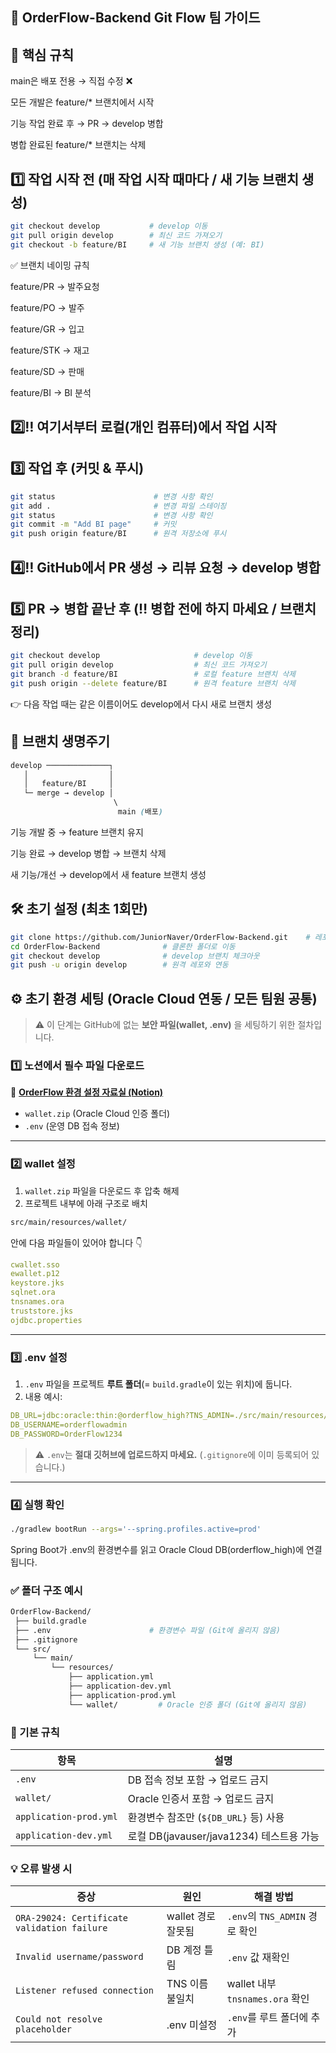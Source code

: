 ## 🚀 OrderFlow-Backend Git Flow 팀 가이드

## 🔑 핵심 규칙
main은 배포 전용 → 직접 수정 ❌

모든 개발은 feature/* 브랜치에서 시작

기능 작업 완료 후 → PR → develop 병합

병합 완료된 feature/* 브랜치는 삭제

## 1️⃣ 작업 시작 전 (매 작업 시작 때마다 / 새 기능 브랜치 생성)
```bash
git checkout develop           # develop 이동
git pull origin develop        # 최신 코드 가져오기
git checkout -b feature/BI     # 새 기능 브랜치 생성 (예: BI)
```
✅ 브랜치 네이밍 규칙

feature/PR → 발주요청

feature/PO → 발주

feature/GR → 입고

feature/STK → 재고

feature/SD → 판매

feature/BI → BI 분석

## 2️⃣‼ 여기서부터 로컬(개인 컴퓨터)에서 작업 시작

## 3️⃣ 작업 후 (커밋 & 푸시)
```bash
git status                      # 변경 사항 확인
git add .                       # 변경 파일 스테이징
git status                      # 변경 사항 확인
git commit -m "Add BI page"     # 커밋
git push origin feature/BI      # 원격 저장소에 푸시
```

## 4️⃣‼ GitHub에서 PR 생성 → 리뷰 요청 → develop 병합

## 5️⃣ PR -> 병합 끝난 후 (‼ 병합 전에 하지 마세요 / 브랜치 정리)
```bash
git checkout develop                     # develop 이동
git pull origin develop                  # 최신 코드 가져오기
git branch -d feature/BI                 # 로컬 feature 브랜치 삭제
git push origin --delete feature/BI      # 원격 feature 브랜치 삭제
```
👉 다음 작업 때는 같은 이름이어도 develop에서 다시 새로 브랜치 생성

## 📌 브랜치 생명주기
```css
develop ──────────────┐
   │                  │
   │   feature/BI     │
   └─ merge → develop │
                       \
                        main (배포)
```
기능 개발 중 → feature 브랜치 유지

기능 완료 → develop 병합 → 브랜치 삭제

새 기능/개선 → develop에서 새 feature 브랜치 생성

## 🛠 초기 설정 (최초 1회만)
```bash
git clone https://github.com/JuniorNaver/OrderFlow-Backend.git    # 레포 클론
cd OrderFlow-Backend              # 클론한 폴더로 이동
git checkout develop              # develop 브랜치 체크아웃
git push -u origin develop        # 원격 레포와 연동
```

## ⚙️ 초기 환경 세팅 (Oracle Cloud 연동 / 모든 팀원 공통)

> ⚠️ 이 단계는 GitHub에 없는 **보안 파일(wallet, .env)** 을 세팅하기 위한 절차입니다.

### 1️⃣ 노션에서 필수 파일 다운로드

📎 **[OrderFlow 환경 설정 자료실 (Notion)](https://www.notion.so/...)**

- `wallet.zip` (Oracle Cloud 인증 폴더)
- `.env` (운영 DB 접속 정보)

---

### 2️⃣ wallet 설정

1. `wallet.zip` 파일을 다운로드 후 압축 해제  
2. 프로젝트 내부에 아래 구조로 배치
```bash
src/main/resources/wallet/
```
안에 다음 파일들이 있어야 합니다 👇
```yaml
cwallet.sso
ewallet.p12
keystore.jks
sqlnet.ora
tnsnames.ora
truststore.jks
ojdbc.properties
```

---

### 3️⃣ .env 설정

1. `.env` 파일을 프로젝트 **루트 폴더**(= `build.gradle`이 있는 위치)에 둡니다.
2. 내용 예시:
```yaml
DB_URL=jdbc:oracle:thin:@orderflow_high?TNS_ADMIN=./src/main/resources/wallet
DB_USERNAME=orderflowadmin
DB_PASSWORD=OrderFlow1234
```

> ⚠️ `.env`는 **절대 깃허브에 업로드하지 마세요.**
> (`.gitignore`에 이미 등록되어 있습니다.)

---

### 4️⃣ 실행 확인

```bash
./gradlew bootRun --args='--spring.profiles.active=prod'
```
Spring Boot가 .env의 환경변수를 읽고 Oracle Cloud DB(orderflow_high)에 연결됩니다.

### ✅ 폴더 구조 예시
```bash
OrderFlow-Backend/
 ├── build.gradle
 ├── .env                      # 환경변수 파일 (Git에 올리지 않음)
 ├── .gitignore
 └── src/
     └── main/
         └── resources/
             ├── application.yml
             ├── application-dev.yml
             ├── application-prod.yml
             └── wallet/         # Oracle 인증 폴더 (Git에 올리지 않음)
```
### 🧱 기본 규칙
| 항목 | 설명 |
|------|------|
| `.env` | DB 접속 정보 포함 → 업로드 금지 |
| `wallet/` | Oracle 인증서 포함 → 업로드 금지 |
| `application-prod.yml` | 환경변수 참조만 (`${DB_URL}` 등) 사용 |
| `application-dev.yml` | 로컬 DB(javauser/java1234) 테스트용 가능 |

### 💡 오류 발생 시
| 증상 | 원인 | 해결 방법 |
|------|------|-----------|
| `ORA-29024: Certificate validation failure` | wallet 경로 잘못됨 | `.env`의 `TNS_ADMIN` 경로 확인 |
| `Invalid username/password` | DB 계정 틀림 | `.env` 값 재확인 |
| `Listener refused connection` | TNS 이름 불일치 | wallet 내부 `tnsnames.ora` 확인 |
| `Could not resolve placeholder` | .env 미설정 | `.env`를 루트 폴더에 추가 |
